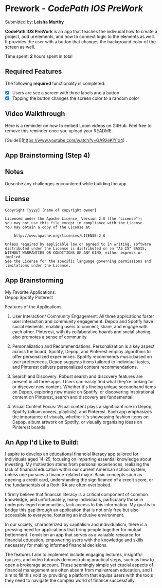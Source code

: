 # Prework - *CodePath IOS PreWork*

Submitted by: **Leisha Murthy**

**CodePath IOS PreWork** is an app that teaches the indivudal how to create a project, add ui elements, and how to connect logic to the elements as well. It provides the user with a button that changes the background color of the screen as well. 

Time spent: **2** hours spent in total

## Required Features

The following **required** functionality is completed:

- [x] Users are see a screen with three labels and a button
- [x] Tapping the button changes the screen color to a random color
 
## Video Walkthrough

Here is a reminder on how to embed Loom videos on GitHub. Feel free to remove this reminder once you upload your README. 

[Guide]](https://www.youtube.com/watch?v=GA92eKlYio4) .

## App Brainstorming (Step 4)

## Notes

Describe any challenges encountered while building the app.

## License

    Copyright [yyyy] [name of copyright owner]

    Licensed under the Apache License, Version 2.0 (the "License");
    you may not use this file except in compliance with the License.
    You may obtain a copy of the License at

        http://www.apache.org/licenses/LICENSE-2.0

    Unless required by applicable law or agreed to in writing, software
    distributed under the License is distributed on an "AS IS" BASIS,
    WITHOUT WARRANTIES OR CONDITIONS OF ANY KIND, either express or implied.
    See the License for the specific language governing permissions and
    limitations under the License.


## App Brainstorming 

My Favorite Applications:  
Depop
Spotify 
Pinterest 


Features of the Applications:  

1. User Interaction/ Community Engagement:
All three applications foster user interaction and community engagement. Depop and Spotify have social elements, enabling users to connect, share, and engage with each other. Pinterest, with its collaborative boards and social sharing, also promotes a sense of community. 

2. Personalization and Recommendations:
Personalization is a key aspect across the board. Spotify, Depop, and Pinterest employ algorithms to offer personalized experiences. Spotify recommends music based on user preferences, Depop suggests items tailored to individual tastes, and Pinterest delivers personalized content recommendations.
3. Search and Discovery:
Robust search and discovery features are present in all three apps. Users can easily find what they're looking for or discover new content. Whether it's finding unique secondhand items on Depop, exploring new music on Spotify, or discovering inspirational content on Pinterest, search and discovery are fundamental.

4. Visual Content Focus:
Visual content plays a significant role in Depop, Spotify (album covers, playlists), and Pinterest. Each app emphasizes the importance of visuals, whether it's showcasing fashion items on Depop, album artwork on Spotify, or visually organizing ideas on Pinterest boards.



## An App I'd Like to Build:  
I aspire to develop an educational financial literacy app tailored for individuals aged 14-25, focusing on imparting essential knowledge about investing. My motivation stems from personal experiences, realizing the lack of financial education within our current American school system, unless one pursues a finance-related major. Basic concepts such as opening a credit card, understanding the significance of a credit score, or the fundamentals of a Roth IRA are often overlooked.

I firmly believe that financial literacy is a critical component of common knowledge, and unfortunately, many individuals, particularly those in underprivileged communities, lack access to this information. My goal is to bridge this gap through an application that is not only free but also accessible to everyone, fostering an inclusive environment.

In our society, characterized by capitalism and individualism, there is a pressing need for applications that bring people together for mutual betterment. I envision an app that serves as a valuable resource for financial education, empowering users with the knowledge and skills necessary for making informed financial decisions.

The features I aim to implement include engaging lectures, insightful quizzes, and video tutorials demonstrating practical steps, such as how to open a brokerage account. These seemingly simple yet crucial aspects of financial management are often absent from mainstream education, and I aim to fill this void by providing a platform that equips users with the tools they need to navigate the complex world of finance successfully.

